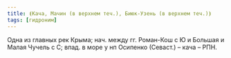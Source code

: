 ```yaml
---
title: ⦗Кача, Мачин (в верхнем теч.), Биюк-Узень (в верхнем теч.)⦘
tags: [гидроним]
---
```


Одна из главных рек Крыма; нач. между гг. Роман-Кош с Ю и Большая и Малая Чучель
с С; впад. в море у нп Осипенко (Севаст.) – кача – РПН.

